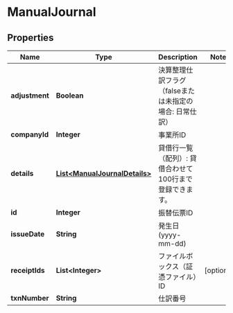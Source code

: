 

# ManualJournal


## Properties

Name | Type | Description | Notes
------------ | ------------- | ------------- | -------------
**adjustment** | **Boolean** | 決算整理仕訳フラグ（falseまたは未指定の場合: 日常仕訳） | 
**companyId** | **Integer** | 事業所ID | 
**details** | [**List&lt;ManualJournalDetails&gt;**](ManualJournalDetails.md) | 貸借行一覧（配列）: 貸借合わせて100行まで登録できます。 | 
**id** | **Integer** | 振替伝票ID | 
**issueDate** | **String** | 発生日 (yyyy-mm-dd) | 
**receiptIds** | **List&lt;Integer&gt;** | ファイルボックス（証憑ファイル）ID |  [optional]
**txnNumber** | **String** | 仕訳番号 | 



